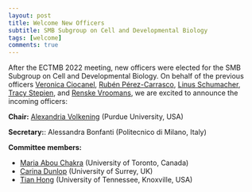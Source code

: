 ```yaml
---
layout: post
title: Welcome New Officers
subtitle: SMB Subgroup on Cell and Developmental Biology
tags: [welcome]
comments: true
---
```


After the ECTMB 2022 meeting, new officers were elected for the SMB Subgroup on Cell and Developmental Biology. On behalf of the previous officers [Veronica Ciocanel](https://services.math.duke.edu/~ciocanel/), [Rubén Pérez-Carrasco](http://www.perez-carrasco.com/), [Linus Schumacher](https://www.ed.ac.uk/regenerative-medicine/research/linus-schumacher), [Tracy Stepien](https://people.clas.ufl.edu/tstepien/), and [Renske Vroomans](https://www.origins-center.nl/rdy_team/renske-vroomans/), we are excited to announce the incoming officers:

**Chair:** [Alexandria Volkening](https://www.alexandriavolkening.com) (Purdue University, USA)

**Secretary:**: Alessandra Bonfanti (Politecnico di Milano, Italy)

**Committee members:**
- [Maria Abou Chakra](http://individual.utoronto.ca/abouchakra/) (University of Toronto, Canada)
- [Carina Dunlop](https://www.surrey.ac.uk/people/carina-dunlop) (University of Surrey, UK)
- [Tian Hong](http://www.tianhonglab.org/) (University of Tennessee, Knoxville, USA)
